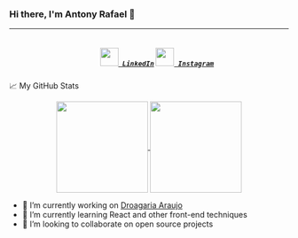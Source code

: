 ### Hi there, I'm Antony Rafael 👋
<hr>
<h5 align="center">
  <code>
    <a href="https://www.linkedin.com/in/antony-rafael-9924511a9/" title="LinkedIn Profile"><img width="33" src="https://github.com/zumrudu-anka/zumrudu-anka/blob/master/images/linkedin.svg"> LinkedIn</a></code>
  <code><a href="https://www.instagram.com/_antonyrafael/?hl=pt-br" title="Instagram Profile"><img width="33" src="https://github.com/zumrudu-anka/zumrudu-anka/blob/master/images/instagram.svg"> Instagram</a></code>
</h5>


📈 My GitHub Stats
<!--
<hr>
 ![Antony Rafael GitHub stats](https://github-readme-stats.vercel.app/api?username=AntonyRafael&show_icons=true)
 [![Top Langs](https://github-readme-stats.vercel.app/api/top-langs/?username=AntonyRafael$layout=compact)](https://github.com/AntonyRafael/github-readme-stats)
<hr>
-->

<p align=center>
  <a href="https://github.com/AntonyRafael/github-readme-stats" title="Go to Source">
    <img height=165 align="center" src="https://github-readme-stats.vercel.app/api?username=AntonyRafael&show_icons=true&theme=default">
  </a>
  <a href="https://github.com/AntonyRafael/github-readme-stats">
  <img height=165 align="center" src="https://github-readme-stats.vercel.app/api/top-langs/?username=AntonyRafael&layout=compact" />
  </a>
</p>


- 🔭 I’m currently working on [Droagaria Araujo](https://www.araujo.com.br/)
- 🌱 I’m currently learning React and other front-end techniques
- 👯 I’m looking to collaborate on open source projects



<!--
https://github.com/AntonyRafael/AntonyRafael/issues
- 💬 Ask me about ... 
- 🤔 I’m looking for help with ...
- 📫 How to reach me: ...
- 😄 Pronouns: ...
- ⚡ Fun fact: ...
-->
